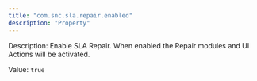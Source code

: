 ```yaml
---
title: "com.snc.sla.repair.enabled"
description: "Property"
---
```


Description: Enable SLA Repair. When enabled the Repair modules and UI Actions will be activated.

Value: `true`